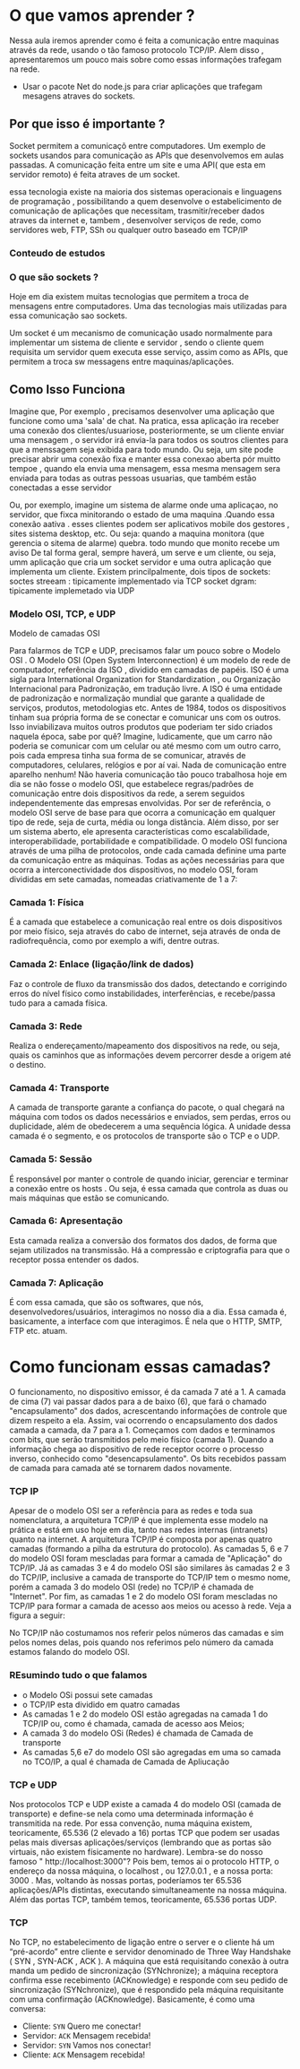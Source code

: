 # O  que vamos aprender ?
Nessa aula iremos aprender como é feita a comunicação entre maquinas através da rede, usando o tão famoso protocolo TCP/IP. Alem disso , apresentaremos um pouco mais sobre como essas informações trafegam na rede.
- Usar o pacote Net do node.js para criar aplicações que trafegam mesagens atraves do sockets.

## Por que isso é importante ?
Socket permitem a comunicaçõ entre computadores. Um exemplo de sockets usandos para comunicação as APIs que desenvolvemos em aulas passadas. A comunicação feita entre um site e uma API( que esta em servidor remoto) é feita atraves de um socket.

essa tecnologia existe na maioria dos sistemas operacionais e linguagens de programação , possibilitando a quem desenvolve o estabelicimento de comunicação de aplicações que necessitam, trasmitir/receber dados atraves da internet e, tambem , desenvolver serviços de rede, como servidores web, FTP, SSh ou qualquer outro baseado em TCP/IP

### Conteudo de estudos
### O que são sockets ?

Hoje em dia existem muitas tecnologias que permitem a troca de mensagens entre computadores. Uma das tecnologias mais utilizadas para essa comunicação sao sockets.

Um socket é um mecanismo de comunicação  usado normalmente para implementar um sistema de cliente e servidor , sendo o cliente quem requisita um servidor quem executa esse serviço, assim como as APIs, que permitem a troca sw messagens entre maquinas/aplicações.

## Como Isso Funciona
Imagine  que, Por exemplo , precisamos desenvolver uma aplicação que funcione como uma 'sala' de chat. Na pratica, essa aplicação ira receber uma conexão dos clientes/usuariose, posteriormente, se um cliente enviar uma mensagem , o servidor irá envia-la para todos os soutros clientes para que a menssagem seja exibida para todo mundo. Ou seja, um site pode precisar abrir uma conexão fixa e manter essa conexao aberta pór muitto tempoe , quando ela envia uma mensagem, essa mesma mensagem sera enviada para todas as outras pessoas usuarias, que também estão conectadas a esse servidor

Ou, por exemplo, imagine um sistema de alarme onde uma aplicaçao, no servidor, que fixca minitorando o estado de uma maquina .Quando essa conexão aativa . esses clientes podem ser aplicativos mobile  dos gestores , sites sistema desktop, etc. Ou seja: quando a maquina monitora (que gerencia o sitema de alarme) quebra. todo mundo que monito recebe um aviso
De tal forma  geral, sempre haverá, um serve e um cliente, ou seja, umm aplicação que cria um socket servidor e uma outra aplicação que implementa um cliente. Existem princilpalmente, dois tipos de sockets:
soctes streeam : tipicamente implementado via TCP
socket dgram: tipicamente implemetado via UDP

### Modelo OSI, TCP, e UDP
Modelo de camadas OSI

Para falarmos de TCP e UDP, precisamos falar um pouco sobre o Modelo OSI . O Modelo OSI (Open System Interconnection) é um modelo de rede de computador, referência da ISO , dividido em camadas de papéis. ISO é uma sigla para International Organization for Standardization , ou Organização Internacional para Padronização, em tradução livre. A ISO é uma entidade de padronização e normalização mundial que garante a qualidade de serviços, produtos, metodologias etc.
Antes de 1984, todos os dispositivos tinham sua própria forma de se conectar e comunicar uns com os outros. Isso inviabilizava muitos outros produtos que poderiam ter sido criados naquela época, sabe por quê? Imagine, ludicamente, que um carro não poderia se comunicar com um celular ou até mesmo com um outro carro, pois cada empresa tinha sua forma de se comunicar, através de computadores, celulares, relógios e por aí vai. Nada de comunicação entre aparelho nenhum! Não haveria comunicação tão pouco trabalhosa hoje em dia se não fosse o modelo OSI, que estabelece regras/padrões de comunicação entre dois dispositivos da rede, a serem seguidos independentemente das empresas envolvidas.
Por ser de referência, o modelo OSI serve de base para que ocorra a comunicação em qualquer tipo de rede, seja de curta, média ou longa distância. Além disso, por ser um sistema aberto, ele apresenta características como escalabilidade, interoperabilidade, portabilidade e compatibilidade.
O modelo OSI funciona através de uma pilha de protocolos, onde cada camada definine uma parte da comunicação entre as máquinas. Todas as ações necessárias para que ocorra a interconectividade dos dispositivos, no modelo OSI, foram divididas em sete camadas, nomeadas criativamente de 1 a 7:

### Camada 1: Física
É a camada que estabelece a comunicação real entre os dois dispositivos por meio físico, seja através do cabo de internet, seja através de onda de radiofrequência, como por exemplo a wifi, dentre outras.

### Camada 2: Enlace (ligação/link de dados)
Faz o controle de fluxo da transmissão dos dados, detectando e corrigindo erros do nível físico como instabilidades, interferências, e recebe/passa tudo para a camada física.

### Camada 3: Rede
Realiza o endereçamento/mapeamento dos dispositivos na rede, ou seja, quais os caminhos que as informações devem percorrer desde a origem até o destino.

### Camada 4: Transporte
A camada de transporte garante a confiança do pacote, o qual chegará na máquina com todos os dados necessários e enviados, sem perdas, erros ou duplicidade, além de obedecerem a uma sequência lógica. A unidade dessa camada é o segmento, e os protocolos de transporte são o TCP e o UDP.

### Camada 5: Sessão
É responsável por manter o controle de quando iniciar, gerenciar e terminar a conexão entre os hosts . Ou seja, é essa camada que controla as duas ou mais máquinas que estão se comunicando.

### Camada 6: Apresentação
Esta camada realiza a conversão dos formatos dos dados, de forma que sejam utilizados na transmissão. Há a compressão e criptografia para que o receptor possa entender os dados.

### Camada 7: Aplicação
É com essa camada, que são os softwares, que nós, desenvolvedores/usuários, interagimos no nosso dia a dia. Essa camada é, basicamente, a interface com que interagimos. É nela que o HTTP, SMTP, FTP etc. atuam.

# Como funcionam essas camadas?
O funcionamento, no dispositivo emissor, é da camada 7 até a 1. A camada de cima (7) vai passar dados para a de baixo (6), que fará o chamado "encapsulamento" dos dados, acrescentando informações de controle que dizem respeito a ela.
Assim, vai ocorrendo o encapsulamento dos dados camada a camada, da 7 para a 1. Começamos com dados e terminamos com bits, que serão transmitidos pelo meio físico (camada 1).
Quando a informação chega ao dispositivo de rede receptor ocorre o processo inverso, conhecido como "desencapsulamento". Os bits recebidos passam de camada para camada até se tornarem dados novamente.

### TCP IP
Apesar de o modelo OSI ser a referência para as redes e toda sua nomenclatura, a arquitetura TCP/IP é que implementa esse modelo na prática e está em uso hoje em dia, tanto nas redes internas (intranets) quanto na internet. A arquitetura TCP/IP é composta por apenas quatro camadas (formando a pilha da estrutura do protocolo). As camadas 5, 6 e 7 do modelo OSI foram mescladas para formar a camada de "Aplicação" do TCP/IP.
Já as camadas 3 e 4 do modelo OSI são similares às camadas 2 e 3 do TCP/IP, inclusive a camada de transporte do TCP/IP tem o mesmo nome, porém a camada 3 do modelo OSI (rede) no TCP/IP é chamada de "Internet".
Por fim, as camadas 1 e 2 do modelo OSI foram mescladas no TCP/IP para formar a camada de acesso aos meios ou acesso à rede. Veja a figura a seguir:

No TCP/IP não costumamos nos referir pelos números das camadas e sim pelos nomes delas, pois quando nos referimos pelo número da camada estamos falando do modelo OSI.

### REsumindo tudo o que falamos
- o Modelo OSi possui sete camadas
- o TCP/IP esta dividido em quatro camadas
- As camadas 1 e 2 do modelo OSI estão agregadas na camada 1 do TCP/IP ou, como é chamada, camada de acesso aos Meios;
- A camada 3 do modelo OSi (Redes) é chamada de Camada de transporte
- As camadas 5,6 e7 do  modelo OSI são agregadas em uma so camada no TCO/IP, a qual é chamada de Camada de Apliucação

### TCP e UDP

Nos protocolos TCP e UDP existe a camada 4 do modelo OSI (camada de transporte) e define-se nela como uma determinada informação é transmitida na rede.
Por essa convenção, numa máquina existem, teoricamente, 65.536 (2 elevado a 16) portas TCP que podem ser usadas pelas mais diversas aplicações/serviços (lembrando que as portas são virtuais, não existem físicamente no hardware). Lembra-se do nosso famoso " http://localhost:3000"? Pois bem, temos ai o protocolo HTTP, o endereço da nossa máquina, o localhost , ou 127.0.0.1 , e a nossa porta: 3000 .
Mas, voltando às nossas portas, poderíamos ter 65.536 aplicações/APIs distintas, executando simultaneamente na nossa máquina. Além das portas TCP, também temos, teoricamente, 65.536 portas UDP.

### TCP

No TCP, no estabelecimento de ligação entre o server e o cliente há um “pré-acordo” entre cliente e servidor denominado de Three Way Handshake ( SYN , SYN-ACK , ACK ). A máquina que está requisitando conexão à outra manda um pedido de sincronização (SYNchronize); a máquina receptora confirma esse recebimento (ACKnowledge) e responde com seu pedido de sincronização (SYNchronize), que é respondido pela máquina requisitante com uma confirmação (ACKnowledge). Basicamente, é como uma conversa:

- Cliente: `SYN` Quero me conectar!
- Servidor: `ACK` Mensagem recebida!
- Servidor: `SYN` Vamos nos conectar!
- Cliente: `ACK` Mensagem recebida!
